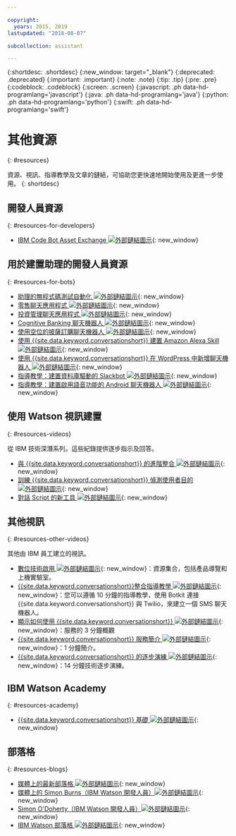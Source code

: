 ```yaml
---

copyright:
  years: 2015, 2019
lastupdated: "2018-08-07"

subcollection: assistant

---
```


{:shortdesc: .shortdesc}
{:new_window: target="_blank"}
{:deprecated: .deprecated}
{:important: .important}
{:note: .note}
{:tip: .tip}
{:pre: .pre}
{:codeblock: .codeblock}
{:screen: .screen}
{:javascript: .ph data-hd-programlang='javascript'}
{:java: .ph data-hd-programlang='java'}
{:python: .ph data-hd-programlang='python'}
{:swift: .ph data-hd-programlang='swift'}

# 其他資源
{: #resources}

資源、視訊、指導教學及文章的鏈結，可協助您更快速地開始使用及更進一步使用。
{: shortdesc}

## 開發人員資源
{: #resources-for-developers}

- [IBM Code Bot Asset Exchange ![外部鏈結圖示](../../icons/launch-glyph.svg "外部鏈結圖示")](https://developer.ibm.com/code/exchanges/bots/){: new_window}

## 用於建置助理的開發人員資源
{: #resources-for-bots}

- [助理的無程式碼測試自動化 ![外部鏈結圖示](../../icons/launch-glyph.svg "E外部鏈結圖示")](https://chatbotsmagazine.com/10-minutes-codeless-test-automation-for-ibm-watson-chatbots-d71eac9626d7){: new_window}
- [零售聊天應用程式 ![外部鏈結圖示](../../icons/launch-glyph.svg "外部鏈結圖示")](https://developer.ibm.com/code/journey/create-cognitive-retail-chatbot/){: new_window}
- [投資管理聊天應用程式 ![外部鏈結圖示](../../icons/launch-glyph.svg "外部鏈結圖示")](https://developer.ibm.com/code/journey/create-an-investment-management-chatbot/){: new_window}
- [Cognitive Banking 聊天機器人 ![外部鏈結圖示](../../icons/launch-glyph.svg "外部鏈結圖示")](https://developer.ibm.com/code/journey/create-cognitive-banking-chatbot/){: new_window}
- [使用空位的披薩訂購聊天機器人 ![外部鏈結圖示](../../icons/launch-glyph.svg "外部鏈結圖示")](https://developer.ibm.com/code/journey/assemble-a-pizza-ordering-chatbot-dialog/){: new_window}
- [使用 {{site.data.keyword.conversationshort}} 建置 Amazon Alexa Skill ![外部鏈結圖示](../../icons/launch-glyph.svg "外部鏈結圖示")](https://github.com/IBM/alexa-skill-watson-conversation){: new_window}
- [使用 {{site.data.keyword.conversationshort}} 在 WordPress 中新增聊天機器人 ![外部鏈結圖示](../../icons/launch-glyph.svg "外部鏈結圖示")](https://wordpress.org/plugins/conversation-watson/){: new_window}
- [指導教學：建置資料庫驅動的 Slackbot ![外部鏈結圖示](../../icons/launch-glyph.svg "外部鏈結圖示")](https://cloud.ibm.com/docs/tutorials/slack-chatbot-database-watson.html){: new_window}
- [指導教學：建置啟用語音功能的 Android 聊天機器人 ![外部鏈結圖示](../../icons/launch-glyph.svg "外部鏈結圖示")](https://cloud.ibm.com/docs/tutorials/android-watson-chatbot.html){: new_window}

## 使用 Watson 視訊建置
{: #resources-videos}

從 IBM 技術深潛系列。這些紀錄提供逐步指示及回答。

- [與 {{site.data.keyword.conversationshort}} 的進階整合 ![外部鏈結圖示](../../icons/launch-glyph.svg "外部鏈結圖示")](https://youtu.be/0rnt54ONtQw){: new_window}
- [訓練 {{site.data.keyword.conversationshort}} 偵測使用者目的 ![外部鏈結圖示](../../icons/launch-glyph.svg "外部鏈結圖示")](https://youtu.be/uYw4Tv1Y5tc){: new_window}
- [對話 Script 的新工具 ![外部鏈結圖示](../../icons/launch-glyph.svg "外部鏈結圖示")](https://youtu.be/QuR54--vD5o){: new_window}

## 其他視訊
{: #resources-other-videos}

其他由 IBM 員工建立的視訊。

- [數位技術啟用 ![外部鏈結圖示](../../icons/launch-glyph.svg "外部鏈結圖示")](https://ibm-dte.mybluemix.net/ibm-watson-assistant){: new_window}：資源集合，包括產品導覽和上機實驗室。
- [{{site.data.keyword.conversationshort}}整合指導教學 ![外部鏈結圖示](../../icons/launch-glyph.svg "外部鏈結圖示")](https://www.youtube.com/watch?v=O3silvVBaC8&t=3s){: new_window}：您可以遵循 10 分鐘的指導教學，使用 Botkit 連接 {{site.data.keyword.conversationshort}} 與 Twilio，來建立一個 SMS 聊天機器人。
- [顯示如何使用 {{site.data.keyword.conversationshort}} ![外部鏈結圖示](../../icons/launch-glyph.svg "外部鏈結圖示")](https://youtu.be/tUkLIUOm550){: new_window}：服務的 3 分鐘概觀
- [{{site.data.keyword.conversationshort}} 服務簡介 ![外部鏈結圖示](../../icons/launch-glyph.svg "外部鏈結圖示")](https://youtu.be/A96nLYSMltA){: new_window}：1 分鐘簡介。
- [{{site.data.keyword.conversationshort}} 的逐步演練 ![外部鏈結圖示](../../icons/launch-glyph.svg "外部鏈結圖示")](https://youtu.be/ELwWhJGE2P8){: new_window}：14 分鐘技術逐步演練。

## IBM Watson Academy
{: #resources-academy}

- [{{site.data.keyword.conversationshort}} 基礎 ![外部鏈結圖示](../../icons/launch-glyph.svg "外部鏈結圖示")](https://ibm.com/training/watsonacademy){: new_window}

## 部落格
{: #resources-blogs}

- [媒體上的最新部落格 ![外部鏈結圖示](../../icons/launch-glyph.svg "外部鏈結圖示")](https://medium.com/tag/watson-assistant/latest){: new_window}
- [媒體上的 Simon Burns（IBM Watson 開發人員）![外部鏈結圖示](../../icons/launch-glyph.svg "外部鏈結圖示")](https://medium.com/@snrubnomis/conversational-directory-5a5531749295){: new_window}
- [Simon O'Doherty（IBM Watson 開發人員）![外部鏈結圖示](../../icons/launch-glyph.svg "外部鏈結圖示")](https://sodoherty.ai/){: new_window}
- [IBM Watson 部落格 ![外部鏈結圖示](../../icons/launch-glyph.svg "外部鏈結圖示")](https://www.ibm.com/blogs/watson/){: new_window}

